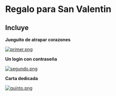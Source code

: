 # Regalo para San Valentin 
## Incluye

**Jueguito de atrapar corazones**

[![primer.png](https://i.postimg.cc/Kjb1212y/primer.png)](https://postimg.cc/S2ZSLNRZ)

**Un login con contraseña**

[![segundo.png](https://i.postimg.cc/5Nn6h9KZ/segundo.png)](https://postimg.cc/4mHftGg5)

**Carta dedicada**

[![quinto.png](https://i.postimg.cc/L5v8FvDz/quinto.png)](https://postimg.cc/CnBgjGW1)
